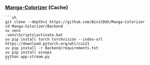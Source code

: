 ### [Manga-Colorizer](https://github.com/BinitDOX/Manga-Colorizer) (Cache)

````{tab} Froms source
```sh
git clone --depth=1 https://github.com/BinitDOX/Manga-Colorizer
cd Manga-Colorizer/Backend
uv venv
.venv\Scripts\activate.bat
uv pip install torch torchvision --index-url https://download.pytorch.org/whl/cu121
uv pip install -r Backend/requirements.txt
uv pip install einops
python app-stream.py
```
````